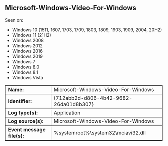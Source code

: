 ## Microsoft-Windows-Video-For-Windows

Seen on:
* Windows 10 (1511, 1607, 1703, 1709, 1803, 1809, 1903, 1909, 2004, 20H2)
* Windows 11 (21H2)
* Windows 2008
* Windows 2012
* Windows 2016
* Windows 2019
* Windows 7
* Windows 8.0
* Windows 8.1
* Windows Vista

<table border="1" class="docutils">
  <tbody>
    <tr>
      <td><b>Name:</b></td>
      <td>Microsoft-Windows-Video-For-Windows</td>
    </tr>
    <tr>
      <td><b>Identifier:</b></td>
      <td>{712abb2d-d806-4b42-9682-26da01d8b307}</td>
    </tr>
    <tr>
      <td><b>Log type(s):</b></td>
      <td>Application</td>
    </tr>
    <tr>
      <td><b>Log source(s):</b></td>
      <td>Microsoft-Windows-Video-For-Windows</td>
    </tr>
    <tr>
      <td><b>Event message file(s):</b></td>
      <td>%systemroot%\system32\mciavi32.dll</td>
    </tr>
  </tbody>
</table>

&nbsp;

